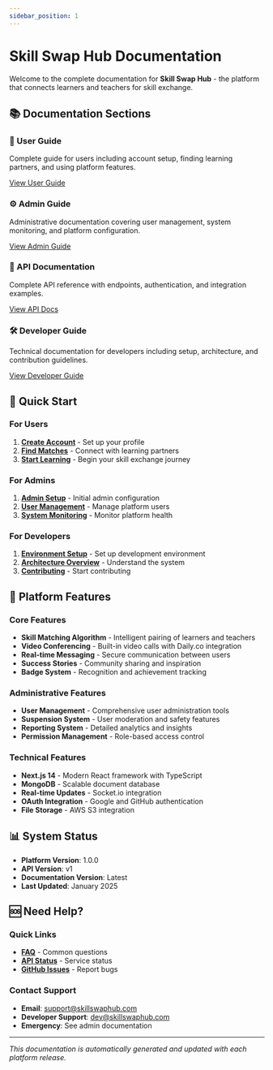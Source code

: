 ```yaml
---
sidebar_position: 1
---
```


# Skill Swap Hub Documentation

Welcome to the complete documentation for **Skill Swap Hub** - the platform that connects learners and teachers for skill exchange.

## 📚 Documentation Sections

<div className="row">
  <div className="col col--6">
    <div className="card margin--sm">
      <div className="card__header">
        <h3>👤 User Guide</h3>
      </div>
      <div className="card__body">
        <p>
          Complete guide for users including account setup, finding learning partners, 
          and using platform features.
        </p>
      </div>
      <div className="card__footer">
        <a className="button button--primary button--block" href="./user-guide/introduction">
          View User Guide
        </a>
      </div>
    </div>
  </div>
  
  <div className="col col--6">
    <div className="card margin--sm">
      <div className="card__header">
        <h3>⚙️ Admin Guide</h3>
      </div>
      <div className="card__body">
        <p>
          Administrative documentation covering user management, system monitoring, 
          and platform configuration.
        </p>
      </div>
      <div className="card__footer">
        <a className="button button--primary button--block" href="./admin-guide/introduction">
          View Admin Guide
        </a>
      </div>
    </div>
  </div>
</div>

<div className="row">
  <div className="col col--6">
    <div className="card margin--sm">
      <div className="card__header">
        <h3>🔌 API Documentation</h3>
      </div>
      <div className="card__body">
        <p>
          Complete API reference with endpoints, authentication, 
          and integration examples.
        </p>
      </div>
      <div className="card__footer">
        <a className="button button--primary button--block" href="./api/introduction">
          View API Docs
        </a>
      </div>
    </div>
  </div>
  
  <div className="col col--6">
    <div className="card margin--sm">
      <div className="card__header">
        <h3>🛠️ Developer Guide</h3>
      </div>
      <div className="card__body">
        <p>
          Technical documentation for developers including setup, 
          architecture, and contribution guidelines.
        </p>
      </div>
      <div className="card__footer">
        <a className="button button--primary button--block" href="./developer/introduction">
          View Developer Guide
        </a>
      </div>
    </div>
  </div>
</div>

## 🚀 Quick Start

### For Users
1. **[Create Account](./user-guide/account/registration)** - Set up your profile
2. **[Find Matches](./user-guide/getting-started)** - Connect with learning partners
3. **[Start Learning](./user-guide/getting-started#-finding-your-first-learning-partner)** - Begin your skill exchange journey

### For Admins
1. **[Admin Setup](./admin-guide/quick-start)** - Initial admin configuration
2. **[User Management](./admin-guide/system/hierarchy-system)** - Manage platform users
3. **[System Monitoring](./admin-guide/system/reports-system)** - Monitor platform health

### For Developers
1. **[Environment Setup](./developer/introduction#-development-setup)** - Set up development environment
2. **[Architecture Overview](./developer/introduction#-architecture-overview)** - Understand the system
3. **[Contributing](./developer/introduction#-development-workflow)** - Start contributing

## 🔧 Platform Features

### Core Features
- **Skill Matching Algorithm** - Intelligent pairing of learners and teachers
- **Video Conferencing** - Built-in video calls with Daily.co integration
- **Real-time Messaging** - Secure communication between users
- **Success Stories** - Community sharing and inspiration
- **Badge System** - Recognition and achievement tracking

### Administrative Features
- **User Management** - Comprehensive user administration tools
- **Suspension System** - User moderation and safety features
- **Reporting System** - Detailed analytics and insights
- **Permission Management** - Role-based access control

### Technical Features
- **Next.js 14** - Modern React framework with TypeScript
- **MongoDB** - Scalable document database
- **Real-time Updates** - Socket.io integration
- **OAuth Integration** - Google and GitHub authentication
- **File Storage** - AWS S3 integration

## 📊 System Status

- **Platform Version**: 1.0.0
- **API Version**: v1
- **Documentation Version**: Latest
- **Last Updated**: January 2025

## 🆘 Need Help?

### Quick Links
- **[FAQ](./user-guide/introduction)** - Common questions
- **[API Status](./api/introduction)** - Service status
- **[GitHub Issues](https://github.com/Code102SoftwareProject/skill-swap-hub/issues)** - Report bugs

### Contact Support
- **Email**: support@skillswaphub.com
- **Developer Support**: dev@skillswaphub.com
- **Emergency**: See admin documentation

---

*This documentation is automatically generated and updated with each platform release.*
